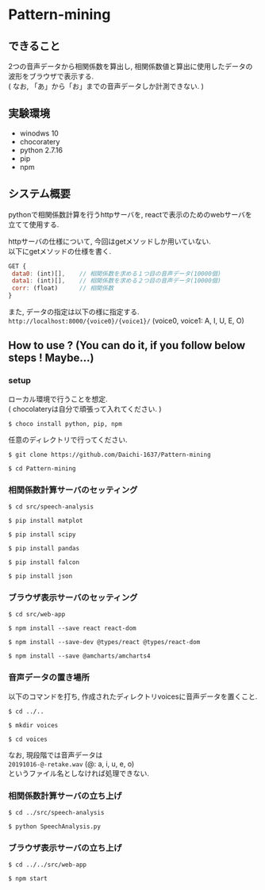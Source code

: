 # Pattern-mining
## できること
2つの音声データから相関係数を算出し, 相関係数値と算出に使用したデータの波形をブラウザで表示する.   
( なお, 「あ」から「お」までの音声データしか計測できない. )  
## 実験環境
- winodws 10
- chocoratery
- python 2.7.16
- pip
- npm  
## システム概要  
pythonで相関係数計算を行うhttpサーバを, reactで表示のためのwebサーバを立てて使用する.  

httpサーバの仕様について, 今回はgetメソッドしか用いていない.  
以下にgetメソッドの仕様を書く.  
```javascript
GET {
 data0: (int)[],    // 相関係数を求める１つ目の音声データ(10000個)  
 data1: (int)[],    // 相関係数を求める２つ目の音声データ(10000個)
 corr: (float)      // 相関係数
}
```

また, データの指定は以下の様に指定する.  
`http://localhost:8000/{voice0}/{voice1}/` (voice0, voice1: A, I, U, E, O)

## How to use ? (You can do it, if you follow below steps ! Maybe...)
### setup  
ローカル環境で行うことを想定.  
( chocolateryは自分で頑張って入れてください. )

```shell
$ choco install python, pip, npm
```  

任意のディレクトリで行ってください.  
```shell
$ git clone https://github.com/Daichi-1637/Pattern-mining
```  
```shell
$ cd Pattern-mining
```  

### 相関係数計算サーバのセッティング
```shell
$ cd src/speech-analysis
```  
```shell
$ pip install matplot
```  
```shell
$ pip install scipy
```  
```shell
$ pip install pandas
```  
```shell
$ pip install falcon
```  
```shell
$ pip install json
```  

###  ブラウザ表示サーバのセッティング
```shell
$ cd src/web-app
```  
```shell
$ npm install --save react react-dom
```  
```shell
$ npm install --save-dev @types/react @types/react-dom
```  
```shell
$ npm install --save @amcharts/amcharts4
```   

### 音声データの置き場所  
以下のコマンドを打ち, 作成されたディレクトリvoicesに音声データを置くこと.  
```shell
$ cd ../..
```  
```shell
$ mkdir voices
```  
```shell
$ cd voices
```  

なお, 現段階では音声データは  
`20191016-@-retake.wav` (@: a, i, u, e, o)  
というファイル名としなければ処理できない.  

### 相関係数計算サーバの立ち上げ
```shell
$ cd ../src/speech-analysis
```  
```shell
$ python SpeechAnalysis.py
```
### ブラウザ表示サーバの立ち上げ  
```shell
$ cd ../../src/web-app
```  
```shell
$ npm start
```  
